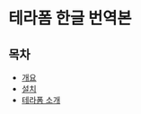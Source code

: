 # 테라폼 한글 번역본

## 목차

- [개요](/terraform/terraform.md)
- [설치](/terraform/install.md)
- [테라폼 소개](/terraform/intro/intro-to-terraform.md)